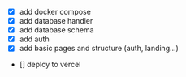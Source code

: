 - [x] add docker compose
- [x] add database handler
- [x] add database schema
- [x] add auth
- [x] add basic pages and structure (auth, landing...)
- [] deploy to vercel

